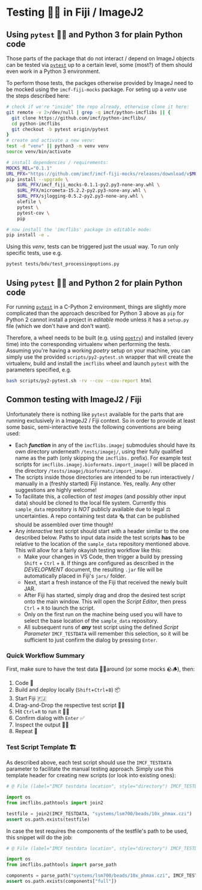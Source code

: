 # Testing 🧪🧫 in Fiji / ImageJ2

## Using `pytest` 🐍🔬 and Python 3 for plain Python code

Those parts of the package that do not interact / depend on ImageJ objects can
be tested via [`pytest`][pytest] up to a certain level, some (most?) of them
should even work in a Python 3 environment.

To perform those tests, the packges otherwise provided by ImageJ need to be
mocked using the `imcf-fiji-mocks` package. For seting up a _venv_ use the steps
described here:

```bash
# check if we're "inside" the repo already, otherwise clone it here:
git remote -v 2>/dev/null | grep -q imcf/python-imcflibs || {
  git clone https://github.com/imcf/python-imcflibs/
  cd python-imcflibs
  git checkout -b pytest origin/pytest
}
# create and activate a new venv:
test -d "venv" || python3 -m venv venv
source venv/bin/activate

# install dependencies / requirements:
MOCKS_REL="0.1.1"
URL_PFX="https://github.com/imcf/imcf-fiji-mocks/releases/download/v$MOCKS_REL"
pip install --upgrade \
    $URL_PFX/imcf_fiji_mocks-0.1.1-py2.py3-none-any.whl \
    $URL_PFX/micrometa-15.2.2-py2.py3-none-any.whl \
    $URL_PFX/sjlogging-0.5.2-py2.py3-none-any.whl \
    olefile \
    pytest \
    pytest-cov \
    pip

# now install the 'imcflibs' package in editable mode:
pip install -e .
```

Using this _venv_, tests can be triggered just the usual way. To run only
specific tests, use e.g.

```bash
pytest tests/bdv/test_processingoptions.py
```

## Using `pytest` 🐍🔬 and Python 2 for plain Python code

For running [`pytest`][pytest] in a C-Python 2 environment, things are slightly
more complicated than the approach described for Python 3 above as `pip` for
Python 2 cannot install a project in _editable_ mode unless it has a `setup.py`
file (which we don't have and don't want).

Therefore, a wheel needs to be built (e.g. using [`poetry`][poetry]) and
installed (every time) into the corresponding virtualenv when performing the
tests. Assuming you're having a working _poetry_ setup on your machine, you can
simply use the provided `scripts/py2-pytest.sh` wrapper that will create the
virtualenv, build and install the `imcflibs` wheel and launch `pytest` with the
parameters specified, e.g.

```bash
bash scripts/py2-pytest.sh -rv --cov --cov-report html
```

## Common testing with ImageJ2 / Fiji

Unfortunately there is nothing like `pytest` available for the parts that are
running exclusively in a ImageJ2 / Fiji context. So in order to provide at least
some basic, semi-interactive tests the following conventions are being used:

* Each _**function**_ in any of the `imcflibs.imagej` submodules should have its
  own directory underneath `/tests/imagej/`, using their fully qualified name
  as the path (only skipping the `imcflibs.` prefix). For example test scripts
  for `imcflibs.imagej.bioformats.import_image()` will be placed in the
  directory `/tests/imagej/bioformats/import_image/`.
* The scripts inside those directories are intended to be run interactively /
  manually in a (freshly started) Fiji instance. Yes, really. Any other
  suggestions are highly welcome!
* To facilitate this, a collection of _test images_ (and possibly other input
  data) should be cloned to the local file system. Currently this `sample_data`
  repository is _NOT_ publicly available due to legal ⚖ uncertainties. A repo
  containing test data 🗞 that can be published should be assembled over time
  though!
* Any _interactive_ test script should start with a header similar to the one
  described below. Paths to input data _inside_ the test scripts **has** to be
  relative to the location of the `sample_data` repository mentioned above. This
  will allow for a fairly okayish testing workflow like this:
  * Make your changes in VS Code, then trigger a build by pressing `Shift` +
  `Ctrl` + `B`. If things are configured as described in the *DEVELOPMENT*
  document, the resulting `.jar` file will be automatically placed in Fiji's
  `jars/` folder.
  * Next, start a fresh instance of the Fiji that received the newly built JAR.
  * After Fiji has started, simply drag and drop the desired test script onto
    the main window. This will open the _Script Editor_, then press `Ctrl` + `R`
    to launch the script.
  * Only on the first run on the machine being used you will have to select the
    base location of the `sample_data` repository.
  * All subsequent runs of _**any**_ test script using the defined _Script
    Parameter_ `IMCF_TESTDATA` will remember this selection, so it will be
    sufficient to just confirm the dialog by pressing `Enter`.

### Quick Workflow Summary

First, make sure to have the test data 🔬🔭around (or some mocks 🪨🪵), then:

1. Code 📝
1. Build and deploy locally (`Shift`+`Ctrl`+`B`) 📦
1. Start Fiji 🇫🇯
1. Drag-and-Drop the respective test script 🐍🧪
1. Hit `Ctrl`+`R` to run it 🏃‍♀️
1. Confirm dialog with `Enter` ✅
1. Inspect the output 🔎👀
1. Repeat 🔁

### Test Script Template 🏗

As described above, each test script should use the `IMCF_TESTDATA` parameter to
facilitate the manual testing approach. Simply use this template header for
creating new scripts (or look into existing ones):

```Python
# @ File (label="IMCF testdata location", style="directory") IMCF_TESTDATA

import os
from imcflibs.pathtools import join2

testfile = join2(IMCF_TESTDATA, "systems/lsm700/beads/10x_phmax.czi")
assert os.path.exists(testfile)
```

In case the test requires the components of the testfile's path to be used, this
snippet will do the job:

```Python
# @ File (label="IMCF testdata location", style="directory") IMCF_TESTDATA

import os
from imcflibs.pathtools import parse_path

components = parse_path("systems/lsm700/beads/10x_phmax.czi", IMCF_TESTDATA)
assert os.path.exists(components["full"])
```

[pytest]: https://pytest.org
[poetry]: https://python-poetry.org
